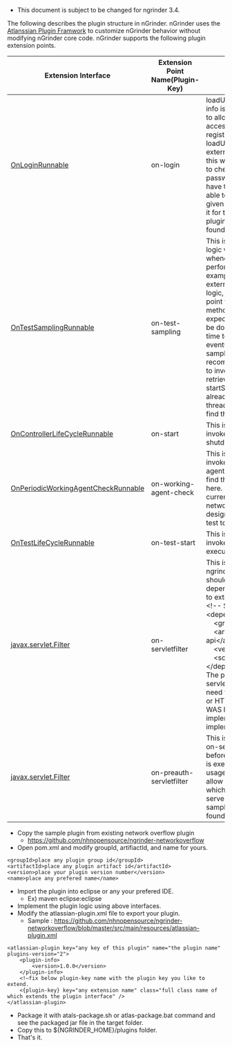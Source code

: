 * This document is subject to be changed for ngrinder 3.4.

The following describes the plugin structure in nGrinder. nGrinder uses the [Atlanssian Plugin Framwork](https://developer.atlassian.com/display/PLUGINFRAMEWORK/Plugin+Framework) to customize nGrinder behavior without modifying nGrinder core code. nGrinder supports the following plugin extension points.

|Extension Interface|Extension Point Name(Plugin-Key)|Description|
|-------------------|--------------------------------|-----------|
|[OnLoginRunnable](https://github.com/naver/ngrinder/blob/master/ngrinder-core/src/main/java/org/ngrinder/extension/OnLoginRunnable.java)|on-login|loadUser is invoked whenever user info is required, Therefore if you like to allow not-yet-registered users to access ngrinder without explicit registration, you have to write the loadUser to load the user info from external user store procedure. Then this will invoke validateUser method to check  the user provides the valid password for the given id. If you have the external server which is able to validate the user with the given id and password, you can use it for the user validation. Default plugin embedded in nGrinder can be found in [here](https://github.com/naver/ngrinder/blob/master/ngrinder-controller/src/main/java/org/ngrinder/security/DefaultLoginPlugin.java).|
|[OnTestSamplingRunnable](https://github.com/naver/ngrinder/blob/master/ngrinder-core/src/main/java/org/ngrinder/extension/OnTestSamplingRunnable.java)|on-test-sampling|This is a place to invoke external logic which should be executed whenever the sampling is started, is performed, and stopped. For example, If you have to monitor external servers using your own logic, you can use this extension point to retrieve them. sampling method should be very fast. we're expecting sampling method should be done within 2 ms. If it takes more time to finish this method, it can eventually ruin the performance test sampling. So we're highly recommend the plugin implementer to invoke another thread which retrieves the data in the startSampling method and fetch the already retrieved data from this thread in sampling method. You can find the sample implementation [here](https://github.com/naver/ngrinder-networkoverflow/blob/master/src/main/java/org/ngrinder/network/NetworkOverFlow.java)|
|[OnControllerLifeCycleRunnable](https://github.com/naver/ngrinder/blob/master/ngrinder-core/src/main/java/org/ngrinder/extension/OnControllerLifeCycleRunnable.java)|on-start|This is the plugin extension point to invoke your logic when the start and shutdown nGrinder controller.|
|[OnPeriodicWorkingAgentCheckRunnable](https://github.com/naver/ngrinder/blob/master/ngrinder-core/src/main/java/org/ngrinder/extension/OnPeriodicWorkingAgentCheckRunnable.java)|on-working-agent-check|This is the plugin extension point to invoke your logic with the current agent status periodically. You can find the sample implementation here. This sample checks the current controllers whole agent's network usages and if it is over the designated traffics, stops all running test to block the network overflow.|
|[OnTestLifeCycleRunnable](https://github.com/naver/ngrinder/blob/master/ngrinder-controller/src/main/java/org/ngrinder/infra/plugin/OnTestLifeCycleModuleDescriptor.java)|on-test-start|This is the plugin extension point to invoke your logic when the test is executed and stopped.|
|[javax.servlet.Filter](http://docs.oracle.com/javaee/6/api/javax/servlet/Filter.html)|on-servletfilter|This is only one interface which ngrinder itself does not define. You should import as a servlet dependency in the plugin’s pom.xml to extend this interface.<div>&lt;!-- Servlet --&gt;<br>&lt;dependency&gt;<br>&nbsp;&nbsp;&nbsp;&nbsp;&lt;groupId&gt;javax.servlet&lt;/groupId&gt;<br>&nbsp;&nbsp;&nbsp;&nbsp;&lt;artifactId&gt;servlet-api&lt;/artifactId&gt;<br>&nbsp;&nbsp;&nbsp;&nbsp;&lt;version&gt;2.5&lt;/version&gt;<br>&nbsp;&nbsp;&nbsp;&nbsp;&lt;scope&gt;provided&lt;/scope&gt;<br>&lt;/dependency&gt;</div>The plugin will be located in the servlet filter chain. Therefore if you need to intercept the HTTPRequest or HTTPResponse to modify the WAS level behavior, you should implement this plugin. The sample implementation can be found [here](https://github.com/naver/ngrinder-siteminder-sso/blob/master/src/main/java/org/ngrinder/sso/SiteMinderLogoutFilter.java).|
|[javax.servlet.Filter](http://docs.oracle.com/javaee/6/api/javax/servlet/Filter.html)|on-preauth-servletfilter|This is the same extension point as on-servletfilter but it’s located before pre-auth by spring security is executed. The most common usage of this extension point is to allow SSO(such as SiteMinder) which is already processed by web servers like apache httpd. The sample implementation can be found [here](https://github.com/naver/ngrinder-siteminder-sso/blob/master/src/main/java/org/ngrinder/sso/SiteMinderFilter.java).|


- Copy the sample plugin from existing network overflow plugin
    - https://github.com/nhnopensource/ngrinder-networkoverflow
- Open pom.xml and modify groupId, artifiactId, and name for yours.
```
<groupId>place any plugin group id</groupId>
<artifactId>place any plugin artifact id</artifactId>
<version>place your plugin version number</version>
<name>place any prefered name</name>
```

- Import the plugin into eclipse or any your prefered IDE.
    - Ex) maven eclipse:eclipse
- Implement the plugin logic using above interfaces.
- Modify the atlassian-plugin.xml file to export your plugin.
    - Sample : https://github.com/nhnopensource/ngrinder-networkoverflow/blob/master/src/main/resources/atlassian-plugin.xml

```
<atlassian-plugin key="any key of this plugin" name="the plugin name" plugins-version="2">
    <plugin-info>
        <version>1.0.0</version>
    </plugin-info>
    <!—fix below plugin-key name with the plugin key you like to extend.
    <{plugin-key} key="any extension name" class="full class name of which extends the plugin interface" />
</atlassian-plugin>
```

- Package it with atals-package.sh or atlas-package.bat command and see the packaged jar file in the target folder.
- Copy this to ${NGRINDER_HOME}/plugins folder.
- That's it.
